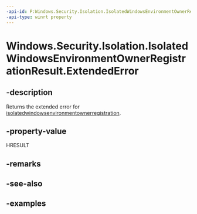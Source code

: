 ```yaml
---
-api-id: P:Windows.Security.Isolation.IsolatedWindowsEnvironmentOwnerRegistrationResult.ExtendedError
-api-type: winrt property
---
```


<!-- Property syntax.
public HResult ExtendedError { get; }
-->

# Windows.Security.Isolation.IsolatedWindowsEnvironmentOwnerRegistrationResult.ExtendedError

## -description
Returns the extended error for [isolatedwindowsenvironmentownerregistration](isolatedwindowsenvironmentownerregistration.md).
## -property-value
HRESULT
## -remarks

## -see-also

## -examples

